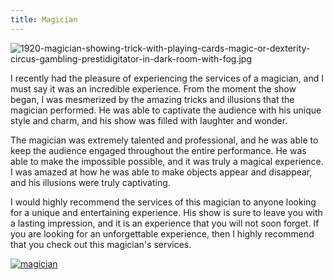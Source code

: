 ```yaml
---
title: Magician
---
```


![1920-magician-showing-trick-with-playing-cards-magic-or-dexterity-circus-gambling-prestidigitator-in-dark-room-with-fog.jpg](/1920-magician-showing-trick-with-playing-cards-magic-or-dexterity-circus-gambling-prestidigitator-in-dark-room-with-fog.jpg)

I recently had the pleasure of experiencing the services of a magician, and I must say it was an incredible experience. From the moment the show began, I was mesmerized by the amazing tricks and illusions that the magician performed. He was able to captivate the audience with his unique style and charm, and his show was filled with laughter and wonder.

The magician was extremely talented and professional, and he was able to keep the audience engaged throughout the entire performance. He was able to make the impossible possible, and it was truly a magical experience. I was amazed at how he was able to make objects appear and disappear, and his illusions were truly captivating.

I would highly recommend the services of this magician to anyone looking for a unique and entertaining experience. His show is sure to leave you with a lasting impression, and it is an experience that you will not soon forget. If you are looking for an unforgettable experience, then I highly recommend that you check out this magician's services.

[![magician](<https://dabuttonfactory.com/button.png?t=CHECK+SERVICE&f=Noto+Sans-Bold&ts=26&tc=fff&hp=45&vp=20&c=11&bgt=unicolored&bgc=4bd42f>)](<https://londonexpertfinder.com/link>)
